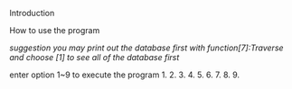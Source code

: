 Introduction

How to use the program

*suggestion 
you may print out the database first with function[7]:Traverse and choose [1] to see all of the database first*

enter option 1~9 to execute the program
1.
2.
3.
4.
5.
6.
7.
8.
9.
